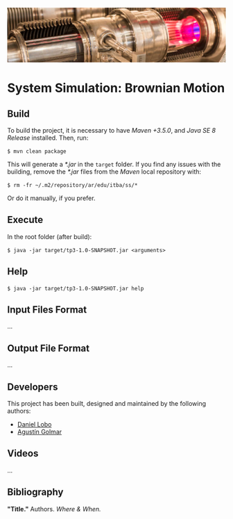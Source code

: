 ![...](resources/image/readme-header.png)

# System Simulation: Brownian Motion

## Build

To build the project, it is necessary to have _Maven +3.5.0_, and
_Java SE 8 Release_ installed. Then, run:

```
$ mvn clean package
```

This will generate a _\*.jar_ in the `target` folder. If you find any issues
with the building, remove the _\*.jar_ files from the _Maven_ local
repository with:

```
$ rm -fr ~/.m2/repository/ar/edu/itba/ss/*
```

Or do it manually, if you prefer.

## Execute

In the root folder (after build):

```
$ java -jar target/tp3-1.0-SNAPSHOT.jar <arguments>
```

## Help

```
$ java -jar target/tp3-1.0-SNAPSHOT.jar help
```

## Input Files Format

...

## Output File Format

...

## Developers

This project has been built, designed and maintained by the following authors:

* [Daniel Lobo](https://github.com/lobo)
* [Agustín Golmar](https://github.com/agustin-golmar)

## Videos

...

## Bibliography

__"Title."__ Authors. _Where & When._
